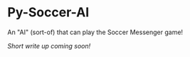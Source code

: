 # Py-Soccer-AI
An "AI" (sort-of) that can play the Soccer Messenger game!

_Short write up coming soon!_
